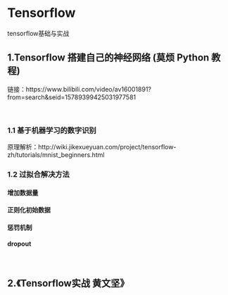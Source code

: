 # Tensorflow
tensorflow基础与实战

## 1.Tensorflow 搭建自己的神经网络 (莫烦 Python 教程)

<p>链接：https://www.bilibili.com/video/av16001891?from=search&seid=15789399425031977581</p>
<br/>

### 1.1 基于机器学习的数字识别
<p>原理解析：http://wiki.jikexueyuan.com/project/tensorflow-zh/tutorials/mnist_beginners.html</p>

### 1.2 过拟合解决方法
<h4>增加数据量</h4>
<h4>正则化初始数据</h4>
<h4>惩罚机制</h4>
<h4>dropout</h4>
<br/>

## 2.《Tensorflow实战  黄文坚》



